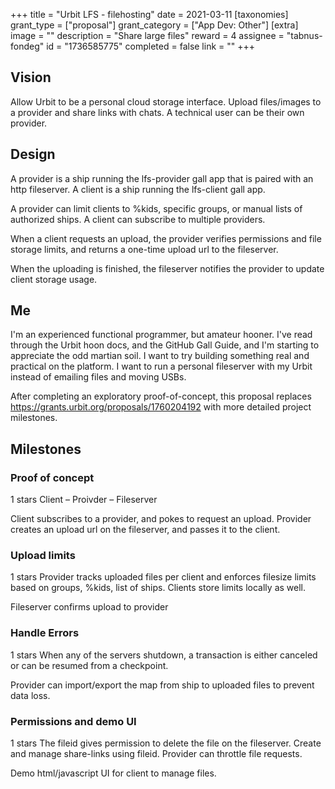 +++
title = "Urbit LFS - filehosting"
date = 2021-03-11
[taxonomies]
grant_type = ["proposal"]
grant_category = ["App Dev: Other"]
[extra]
image = ""
description = "Share large files"
reward = 4
assignee = "tabnus-fondeg"
id = "1736585775"
completed = false
link = ""
+++

## Vision

Allow Urbit to be a personal cloud storage interface. Upload files/images to a provider and share links with chats. A technical user can be their own provider.


## Design

A provider is a ship running the lfs-provider gall app that is paired with an http fileserver.  A client  is a ship running the lfs-client gall app.

A provider can limit clients to %kids, specific groups, or manual lists of authorized ships. A client can subscribe to multiple providers.

When a client requests an upload, the provider verifies permissions and file storage limits, and returns a one-time upload url to the fileserver. 

When the uploading is finished, the fileserver notifies the provider to update client storage usage.

## Me 

I'm an experienced functional programmer, but amateur hooner. I've read through the Urbit hoon docs, and the GitHub Gall Guide, and I'm starting to appreciate the odd martian soil. I want to try building something real and practical on the platform. I want to run a personal fileserver with my Urbit instead of emailing files and moving USBs.

After completing an exploratory proof-of-concept, this proposal replaces https://grants.urbit.org/proposals/1760204192 with more detailed project milestones. 

## Milestones


### Proof of concept 
1 stars
Client – Proivder – Fileserver

Client subscribes to a provider, and pokes to request an upload. Provider creates an upload url on the fileserver, and passes it to the client.


### Upload limits
1 stars
Provider tracks uploaded files per client and enforces filesize limits based on groups, %kids, list of ships. Clients store limits locally as well.

Fileserver confirms upload to provider


### Handle Errors
1 stars
When any of the servers shutdown, a transaction is either canceled or can be resumed from a checkpoint.

Provider can import/export the map from ship to uploaded files to prevent data loss.


### Permissions and demo UI
1 stars
The fileid gives permission to delete the file on the fileserver. Create and manage share-links using fileid. Provider can throttle file requests.

Demo html/javascript UI for client to manage files.

    